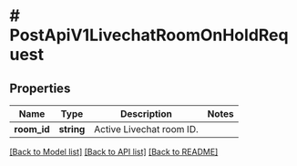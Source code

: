 # # PostApiV1LivechatRoomOnHoldRequest

## Properties

Name | Type | Description | Notes
------------ | ------------- | ------------- | -------------
**room_id** | **string** | Active Livechat room ID. |

[[Back to Model list]](../../README.md#models) [[Back to API list]](../../README.md#endpoints) [[Back to README]](../../README.md)
